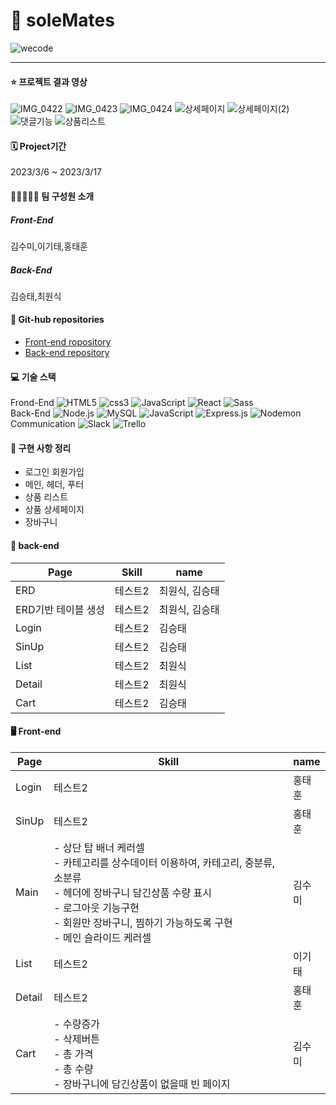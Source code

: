 # 👟 soleMates
![wecode](https://user-images.githubusercontent.com/122140479/226254435-436a9a04-988c-4bee-967f-6761fb817f14.png)

---

#### ⭐️ 프로젝트 결과 영상

![IMG_0422](https://user-images.githubusercontent.com/89458455/226306034-81f03632-bd96-4ab8-86a4-532c25fad44f.GIF)
![IMG_0423](https://user-images.githubusercontent.com/89458455/226306078-13850f26-4a7d-4078-9e1e-009346769278.GIF)
![IMG_0424](https://user-images.githubusercontent.com/89458455/226306141-6c3009b1-a9fb-4f5c-b7f4-0ce728861f12.GIF)
![상세페이지](https://user-images.githubusercontent.com/122140479/226307166-28190a97-dbc2-4f5d-9fe8-0d754de10cea.gif)
![상세페이지(2)](https://user-images.githubusercontent.com/122140479/226307272-f6022b92-3e12-4b22-b4f3-03f28fa83c66.gif)
![댓글기능](https://user-images.githubusercontent.com/122140479/226307292-5b3ed4b5-9afc-4bc7-9522-ba1a6fe48af2.gif)
![상품리스트](https://user-images.githubusercontent.com/124991622/226310059-ea4aa0bf-2680-48e3-83a9-ae37b88da9c0.GIF)


#### 🗓 Project기간

2023/3/6 ~ 2023/3/17

#### 👩‍👧👨‍👨‍👦 팀 구성원 소개

##### Front-End

김수미,이기태,홍태훈

##### Back-End

김승태,최원식

#### 📒 Git-hub repositories

- <a href="https://github.com/wecode-bootcamp-korea/43-1st-soleMates-frontend">Front-end ropository</a>
- <a href="https://github.com/wecode-bootcamp-korea/43-1st-soleMates-backend">Back-end repository</a>

#### 💻 기술 스택

Frond-End <img alt="HTML5" src ="https://img.shields.io/badge/HTML5-E34F26.svg?&style=flat-square&logo=HTML5&logoColor=white"/> <img alt="css3" src ="https://img.shields.io/badge/css3-1572B6.svg?&style=flat-square&logo=css3&logoColor=white"/> <img alt="JavaScript" src ="https://img.shields.io/badge/JavaScript-F7DF1E.svg?&style=flat-square&logo=JavaScript&logoColor=white"/> <img alt="React" src ="https://img.shields.io/badge/react-61DAFB.svg?&style=flat-square&logo=react&logoColor=white"/> <img alt="Sass" src ="https://img.shields.io/badge/sass-CC6699.svg?&style=flat-square&logo=sass&logoColor=white"/><br/>
Back-End <img alt="Node.js" src ="https://img.shields.io/badge/Node.js-339933.svg?&style=flat-square&logo=Node.js&logoColor=white"/> <img alt="MySQL" src ="https://img.shields.io/badge/MySQL-4479A1.svg?&style=flat-square&logo=MySQL&logoColor=white"/> <img alt="JavaScript" src ="https://img.shields.io/badge/JavaScript-F7DF1E.svg?&style=flat-square&logo=JavaScript&logoColor=white"/> <img alt="Express.js" src ="https://img.shields.io/badge/Express.js-000000.svg?&style=flat-square&logo=Express.js&logoColor=white"/> <img alt="Nodemon" src ="https://img.shields.io/badge/Nodemon-76D04B.svg?&style=flat-square&logo=Nodemon&logoColor=white"/> <br/>
Communication <img alt="Slack" src ="https://img.shields.io/badge/Slack-4A154B.svg?&style=flat-square&logo=MySQL&logoColor=white"/> <img alt="Trello" src ="https://img.shields.io/badge/Trello-0052CC.svg?&style=flat-square&logo=Trello&logoColor=white"/>

#### 🔨 구현 사항 정리

- 로그인 회원가입
- 메인, 헤더, 푸터
- 상품 리스트
- 상품 상세페이지
- 장바구니

#### 💾 back-end
| Page | Skill | name |
|------|---|---|
| ERD | 테스트2 | 최원식, 김승태 |
| ERD기반 테이블 생성	 | 테스트2 | 최원식, 김승태 |
| Login | 테스트2 | 김승태 |
| SinUp | 테스트2 | 김승태 |
| List | 테스트2 | 최원식 |
| Detail | 테스트2 | 최원식 |
| Cart | 테스트2 | 김승태 |


#### 🖥️ Front-end
| Page | Skill | name |
|------|---|---|
| Login | 테스트2 | 홍태훈 |
| SinUp | 테스트2 | 홍태훈 |
| Main | - 상단 탑 배너 케러셀<br />- 카테고리를 상수데이터 이용하여, 카테고리, 중분류, 소분류<br />- 헤더에 장바구니 담긴상품 수량 표시<br />- 로그아웃 기능구현<br />- 회원만 장바구니, 찜하기 가능하도록 구현<br />- 메인 슬라이드 케러셀 | 김수미 |
| List | 테스트2 | 이기태 |
| Detail | 테스트2 | 홍태훈 |
| Cart | - 수량증가<br />- 삭제버튼<br />- 총 가격<br />- 총 수량<br />- 장바구니에 담긴상품이 없을때 빈 페이지 | 김수미 |
